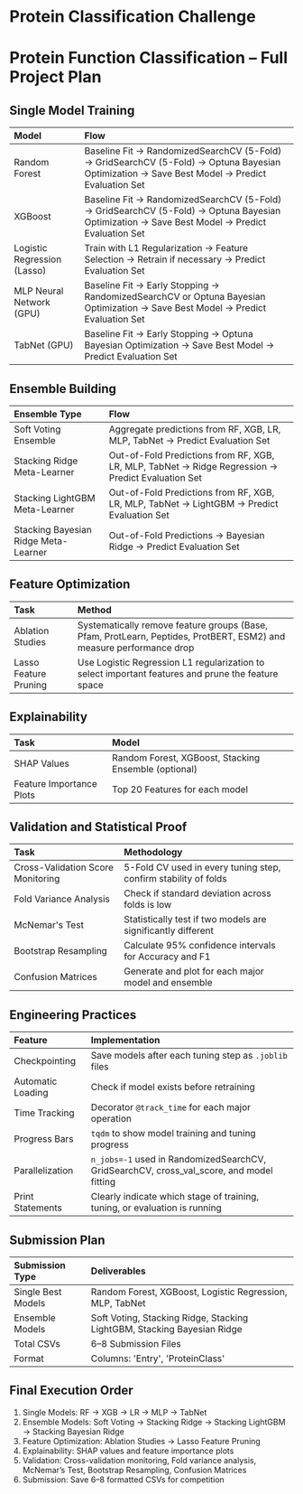 # Protein Classification Challenge

# Protein Function Classification – Full Project Plan

## Single Model Training

| Model | Flow |
|:---|:---|
| Random Forest | Baseline Fit → RandomizedSearchCV (5-Fold) → GridSearchCV (5-Fold) → Optuna Bayesian Optimization → Save Best Model → Predict Evaluation Set |
| XGBoost | Baseline Fit → RandomizedSearchCV (5-Fold) → GridSearchCV (5-Fold) → Optuna Bayesian Optimization → Save Best Model → Predict Evaluation Set |
| Logistic Regression (Lasso) | Train with L1 Regularization → Feature Selection → Retrain if necessary → Predict Evaluation Set |
| MLP Neural Network (GPU) | Baseline Fit → Early Stopping → RandomizedSearchCV or Optuna Bayesian Optimization → Save Best Model → Predict Evaluation Set |
| TabNet (GPU) | Baseline Fit → Early Stopping → Optuna Bayesian Optimization → Save Best Model → Predict Evaluation Set |

## Ensemble Building

| Ensemble Type | Flow |
|:---|:---|
| Soft Voting Ensemble | Aggregate predictions from RF, XGB, LR, MLP, TabNet → Predict Evaluation Set |
| Stacking Ridge Meta-Learner | Out-of-Fold Predictions from RF, XGB, LR, MLP, TabNet → Ridge Regression → Predict Evaluation Set |
| Stacking LightGBM Meta-Learner | Out-of-Fold Predictions from RF, XGB, LR, MLP, TabNet → LightGBM → Predict Evaluation Set |
| Stacking Bayesian Ridge Meta-Learner | Out-of-Fold Predictions → Bayesian Ridge → Predict Evaluation Set |

## Feature Optimization

| Task | Method |
|:---|:---|
| Ablation Studies | Systematically remove feature groups (Base, Pfam, ProtLearn, Peptides, ProtBERT, ESM2) and measure performance drop |
| Lasso Feature Pruning | Use Logistic Regression L1 regularization to select important features and prune the feature space |

## Explainability

| Task | Model |
|:---|:---|
| SHAP Values | Random Forest, XGBoost, Stacking Ensemble (optional) |
| Feature Importance Plots | Top 20 Features for each model |

## Validation and Statistical Proof

| Task | Methodology |
|:---|:---|
| Cross-Validation Score Monitoring | 5-Fold CV used in every tuning step, confirm stability of folds |
| Fold Variance Analysis | Check if standard deviation across folds is low |
| McNemar's Test | Statistically test if two models are significantly different |
| Bootstrap Resampling | Calculate 95% confidence intervals for Accuracy and F1 |
| Confusion Matrices | Generate and plot for each major model and ensemble |

## Engineering Practices

| Feature | Implementation |
|:---|:---|
| Checkpointing | Save models after each tuning step as `.joblib` files |
| Automatic Loading | Check if model exists before retraining |
| Time Tracking | Decorator `@track_time` for each major operation |
| Progress Bars | `tqdm` to show model training and tuning progress |
| Parallelization | `n_jobs=-1` used in RandomizedSearchCV, GridSearchCV, cross_val_score, and model fitting |
| Print Statements | Clearly indicate which stage of training, tuning, or evaluation is running |

## Submission Plan

| Submission Type | Deliverables |
|:---|:---|
| Single Best Models | Random Forest, XGBoost, Logistic Regression, MLP, TabNet |
| Ensemble Models | Soft Voting, Stacking Ridge, Stacking LightGBM, Stacking Bayesian Ridge |
| Total CSVs | 6–8 Submission Files |
| Format | Columns: 'Entry', 'ProteinClass' |

## Final Execution Order

1. Single Models: RF → XGB → LR → MLP → TabNet  
2. Ensemble Models: Soft Voting → Stacking Ridge → Stacking LightGBM → Stacking Bayesian Ridge  
3. Feature Optimization: Ablation Studies → Lasso Feature Pruning  
4. Explainability: SHAP values and feature importance plots  
5. Validation: Cross-validation monitoring, Fold variance analysis, McNemar’s Test, Bootstrap Resampling, Confusion Matrices  
6. Submission: Save 6–8 formatted CSVs for competition
